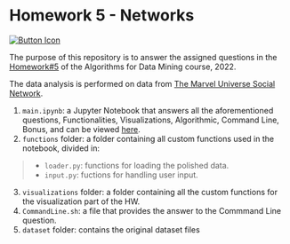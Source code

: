 # Homework 5 - Networks

[![Button Icon]](https://nbviewer.org/github/Mamiglia/ADM_HW_5/blob/main/main.ipynb)

[Button Icon]: https://camo.githubusercontent.com/a1b2dac5667822ee0d98ae6d799da61987fd1658dfeb4d2ca6e3c99b1535ebd8/68747470733a2f2f696d672e736869656c64732e696f2f62616467652f707974686f6e2d3336373041303f7374796c653d666f722d7468652d6261646765266c6f676f3d707974686f6e266c6f676f436f6c6f723d666664643534

The purpose of this repository is to answer the assigned questions in the [Homework#5](https://github.com/lucamaiano/ADM/tree/master/2022/Homework_5) of the Algorithms for Data Mining course, 2022.

The data analysis is performed on data from [The Marvel Universe Social Network](https://www.kaggle.com/datasets/csanhueza/the-marvel-universe-social-network?select=hero-network.csv).

1. `main.ipynb`: a Jupyter Notebook that answers all the aforementioned questions, Functionalities, Visualizations, Algorithmic, Command Line, Bonus, and can be viewed [here](https://nbviewer.org/github/Mamiglia/ADM_HW_5/blob/main/main.ipynb).
2. `functions` folder: a folder containing all custom functions used in the notebook, divided in:
  >- `loader.py`: functions for loading the polished data.
  >- `input.py`: fuctions for handling user input.
3. `visualizations` folder: a folder containing all the custom functions for the visualization part of the HW.
4. `CommandLine.sh`: a file that provides the answer to the Commmand Line question.
5. `dataset` folder: contains the original dataset files
